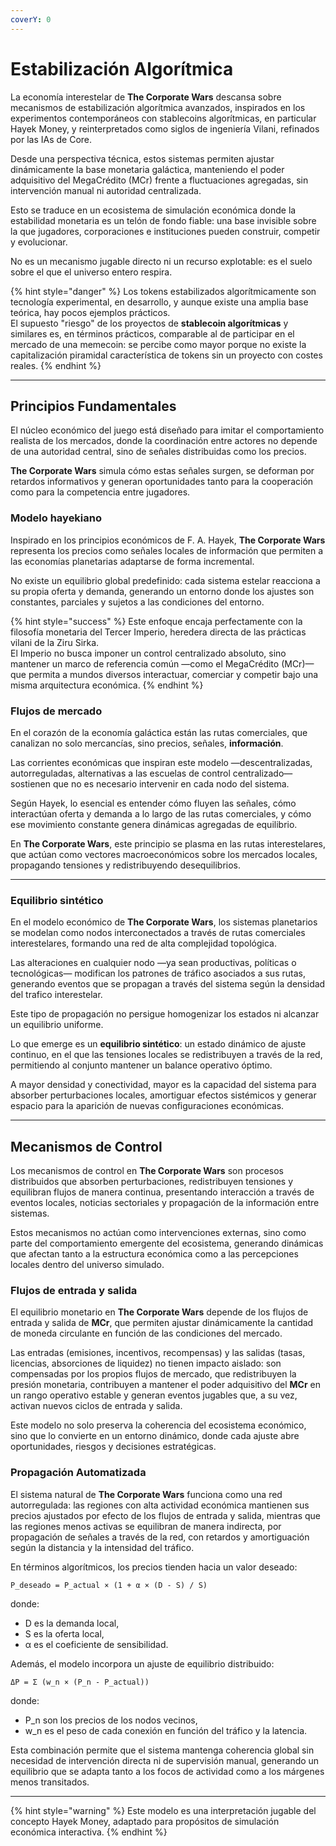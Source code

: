 ```yaml
---
coverY: 0
---
```


# Estabilización Algorítmica

La economía interestelar de **The Corporate Wars** descansa sobre mecanismos de estabilización algorítmica avanzados, inspirados en los experimentos contemporáneos con stablecoins algorítmicas, en particular Hayek Money, y reinterpretados como siglos de ingeniería Vilani, refinados por las IAs de Core.

Desde una perspectiva técnica, estos sistemas permiten ajustar dinámicamente la base monetaria galáctica, manteniendo el poder adquisitivo del MegaCrédito (MCr) frente a fluctuaciones agregadas, sin intervención manual ni autoridad centralizada.

Esto se traduce en un ecosistema de simulación económica donde la estabilidad monetaria es un telón de fondo fiable: una base invisible sobre la que jugadores, corporaciones e instituciones pueden construir, competir y evolucionar.

No es un mecanismo jugable directo ni un recurso explotable: es el suelo sobre el que el universo entero respira.

{% hint style="danger" %}
Los tokens estabilizados algorítmicamente son tecnología experimental, en desarrollo, y aunque existe una amplia base teórica, hay pocos ejemplos prácticos.\
El supuesto "riesgo" de los proyectos de **stablecoin algorítmicas** y similares es, en términos prácticos, comparable al de participar en el mercado de una memecoin: se percibe como mayor porque no existe la capitalización piramidal característica de tokens sin un proyecto con costes reales.
{% endhint %}

***

## Principios Fundamentales

El núcleo económico del juego está diseñado para imitar el comportamiento realista de los mercados, donde la coordinación entre actores no depende de una autoridad central, sino de señales distribuidas como los precios.

**The Corporate Wars** simula cómo estas señales surgen, se deforman por retardos informativos y generan oportunidades tanto para la cooperación como para la competencia entre jugadores.

### Modelo hayekiano

Inspirado en los principios económicos de F. A. Hayek, **The Corporate Wars** representa los precios como señales locales de información que permiten a las economías planetarias adaptarse de forma incremental.

No existe un equilibrio global predefinido: cada sistema estelar reacciona a su propia oferta y demanda, generando un entorno donde los ajustes son constantes, parciales y sujetos a las condiciones del entorno.

{% hint style="success" %}
Este enfoque encaja perfectamente con la filosofía monetaria del Tercer Imperio, heredera directa de las prácticas vilani de la Ziru Sirka.\
El Imperio no busca imponer un control centralizado absoluto, sino mantener un marco de referencia común —como el MegaCrédito (MCr)— que permita a mundos diversos interactuar, comerciar y competir bajo una misma arquitectura económica.
{% endhint %}

### Flujos de mercado

En el corazón de la economía galáctica están las rutas comerciales, que canalizan no solo mercancías, sino precios, señales, **información**.

Las corrientes económicas que inspiran este modelo —descentralizadas, autorreguladas, alternativas a las escuelas de control centralizado— sostienen que no es necesario intervenir en cada nodo del sistema.

Según Hayek, lo esencial es entender cómo fluyen las señales, cómo interactúan oferta y demanda a lo largo de las rutas comerciales, y cómo ese movimiento constante genera dinámicas agregadas de equilibrio.

En **The Corporate Wars**, este principio se plasma en las rutas interestelares, que actúan como vectores macroeconómicos sobre los mercados locales, propagando tensiones y redistribuyendo desequilibrios.

***

### Equilibrio sintético

En el modelo económico de **The Corporate Wars**, los sistemas planetarios se modelan como nodos interconectados a través de rutas comerciales interestelares, formando una red de alta complejidad topológica.

Las alteraciones en cualquier nodo —ya sean productivas, políticas o tecnológicas— modifican los patrones de tráfico asociados a sus rutas, generando eventos que se propagan a través del sistema según la densidad del trafico interestelar.

Este tipo de propagación no persigue homogenizar los estados ni alcanzar un equilibrio uniforme.

Lo que emerge es un **equilibrio sintético**: un estado dinámico de ajuste continuo, en el que las tensiones locales se redistribuyen a través de la red, permitiendo al conjunto mantener un balance operativo óptimo.

A mayor densidad y conectividad, mayor es la capacidad del sistema para absorber perturbaciones locales, amortiguar efectos sistémicos y generar espacio para la aparición de nuevas configuraciones económicas.

***

## Mecanismos de Control

Los mecanismos de control en **The Corporate Wars** son procesos distribuidos que absorben perturbaciones, redistribuyen tensiones y equilibran flujos de manera continua, presentando interacción a través de eventos locales, noticias sectoriales y propagación de la información entre sistemas.

Estos mecanismos no actúan como intervenciones externas, sino como parte del comportamiento emergente del ecosistema, generando dinámicas que afectan tanto a la estructura económica como a las percepciones locales dentro del universo simulado.

### Flujos de entrada y salida

El equilibrio monetario en **The Corporate Wars** depende de los flujos de entrada y salida de **MCr**, que permiten ajustar dinámicamente la cantidad de moneda circulante en función de las condiciones del mercado.

Las entradas (emisiones, incentivos, recompensas) y las salidas (tasas, licencias, absorciones de liquidez) no tienen impacto aislado: son compensadas por los propios flujos de mercado, que redistribuyen la presión monetaria, contribuyen a mantener el poder adquisitivo del **MCr** en un rango operativo estable y generan eventos jugables que, a su vez, activan nuevos ciclos de entrada y salida.

Este modelo no solo preserva la coherencia del ecosistema económico, sino que lo convierte en un entorno dinámico, donde cada ajuste abre oportunidades, riesgos y decisiones estratégicas.

### Propagación Automatizada

El sistema natural de **The Corporate Wars** funciona como una red autorregulada: las regiones con alta actividad económica mantienen sus precios ajustados por efecto de los flujos de entrada y salida, mientras que las regiones menos activas se equilibran de manera indirecta, por propagación de señales a través de la red, con retardos y amortiguación según la distancia y la intensidad del tráfico.

En términos algorítmicos, los precios tienden hacia un valor deseado:

```
P_deseado = P_actual × (1 + α × (D - S) / S)
```

donde:

* D es la demanda local,
* S es la oferta local,
* α es el coeficiente de sensibilidad.

Además, el modelo incorpora un ajuste de equilibrio distribuido:

```
ΔP = Σ (w_n × (P_n - P_actual))
```

donde:

* P\_n son los precios de los nodos vecinos,
* w\_n es el peso de cada conexión en función del tráfico y la latencia.

Esta combinación permite que el sistema mantenga coherencia global sin necesidad de intervención directa ni de supervisión manual, generando un equilibrio que se adapta tanto a los focos de actividad como a los márgenes menos transitados.

***

{% hint style="warning" %}
Este modelo es una interpretación jugable del concepto Hayek Money, adaptado para propósitos de simulación económica interactiva.
{% endhint %}
